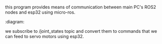 this program provides means of communication between main PC's ROS2 nodes and esp32 using micro-ros.

:diagram:

we subscribe to /joint_states topic and convert them to commands that we can feed to servo motors using esp32.